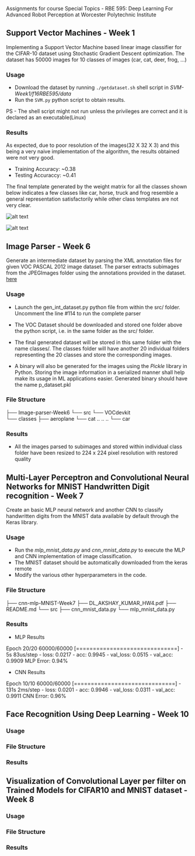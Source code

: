 Assignments for course Special Topics - RBE 595: Deep Learning For Advanced Robot Perception at Worcester Polytechnic Institute

## Support Vector Machines - Week 1

Implementing a Support Vector Machine based linear image classifier for the CIFAR-10 dataset using Stochastic Gradient Descent optimization. The dataset has 50000 images for 10 classes of images (car, cat, deer, frog, ...)

### Usage

* Download the dataset by running `./getdataset.sh` shell script in _SVM-Week1/f16RBE595/data_ 
* Run the `SVM.py` python script to obtain results.

PS - The shell script might not run unless the privileges are correct and it is declared as an executable(Linux)

### Results

As expected, due to poor resolution of the images(32 X 32 X 3) and this being a very naive implementation of the algorithm, the results obtained were not very good.

* Training Accuracy: ~0.38
* Testing Accuraccy: ~0.41

The final template generated by the weight matrix for all the classes shown below indicates a few classes like car, horse, truck and frog resemble a general representation satisfactorily while other class templates are  not very clear. 

![alt text](https://github.com/kumar-akshay324/dl-assignments/raw/master/SVM-Week1/results/SVM_results_CIFAR-10.png "Final Template Generated from weights")

![alt text](https://github.com/kumar-akshay324/dl-assignments/raw/master/SVM-Week1/results/loss_iters.png "Variation in Loss over the several iterations")


## Image Parser - Week 6

Generate an intermediate dataset by parsing the XML annotation files for given VOC PASCAL 2012 image dataset. The parser extracts subimages from the JPEGImages folder using the annotations provided in the dataset. [here](http://host.robots.ox.ac.uk/pascal/VOC/voc2012/#devkit)

### Usage

* Launch the gen_int_dataset.py python file from within the src/ folder. Uncomment the line #114 to run the complete parser 
* The VOC Dataset should be downloaded and stored one folder above the python script, i.e. in the same folder as the src/ folder. 
* The final generated dataset will be stored in this same folder with the name classes/. The classes folder will have another 20 individual folders representing the 20 classes and store the corresponding images. 

* A binary will also be generated for the images using the _Pickle_ library  in Python. Storing the image information in a serialized manner shall help make its usage in ML applications easier. Generated binary should have the name p_dataset.pkl

### File Structure

├── Image-parser-Week6
	└── src
	└── VOCdevkit	
	└── classes
	    ├── aeroplane
	    └── cat
	    ..
	    ..
	    ..
	    └── car

### Results

* All the images parsed to subimages and stored within individual class folder have been resized to 224 x 224 pixel resolution with restored quality

## Multi-Layer Perceptron and Convolutional Neural Networks for MNIST Handwritten Digit recognition - Week 7

Create an basic MLP neural network and another CNN to classify handwritten digits from the MNIST data available by default through the Keras library. 

### Usage

* Run the _mlp_mnist_data.py_ and _cnn_mnist_data.py_ to execute the MLP and CNN implementation of image classification.
* The MNIST dataset should be automatically downloaded from the keras remote
* Modify the various other hyperparameters in the code.

### File Structure

├── cnn-mlp-MNIST-Week7
	├── DL_AKSHAY_KUMAR_HW4.pdf
	├── README.md
	└── src
	    ├── cnn_mnist_data.py
	    └── mlp_mnist_data.py

### Results

* MLP Results

Epoch 20/20
60000/60000 [==============================] - 5s 83us/step - loss: 0.0217 - acc: 0.9945 - val_loss: 0.0515 - val_acc: 0.9909
MLP Error: 0.94%

* CNN Results

Epoch 10/10
60000/60000 [==============================] - 131s 2ms/step - loss: 0.0201 - acc: 0.9946 - val_loss: 0.0311 - val_acc: 0.9911
CNN Error: 0.96%


## Face Recognition Using Deep Learning - Week 10

### Usage

### File Structure

### Results

## Visualization of Convolutional Layer per filter on Trained Models for CIFAR10 and MNIST dataset - Week 8

### Usage

### File Structure

### Results

